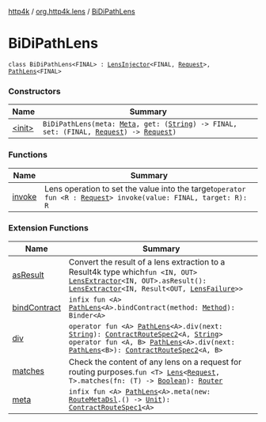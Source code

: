 [http4k](../../index.md) / [org.http4k.lens](../index.md) / [BiDiPathLens](./index.md)

# BiDiPathLens

`class BiDiPathLens<FINAL> : `[`LensInjector`](../-lens-injector/index.md)`<FINAL, `[`Request`](../../org.http4k.core/-request/index.md)`>, `[`PathLens`](../-path-lens/index.md)`<FINAL>`

### Constructors

| Name | Summary |
|---|---|
| [&lt;init&gt;](-init-.md) | `BiDiPathLens(meta: `[`Meta`](../-meta/index.md)`, get: (`[`String`](https://kotlinlang.org/api/latest/jvm/stdlib/kotlin/-string/index.html)`) -> FINAL, set: (FINAL, `[`Request`](../../org.http4k.core/-request/index.md)`) -> `[`Request`](../../org.http4k.core/-request/index.md)`)` |

### Functions

| Name | Summary |
|---|---|
| [invoke](invoke.md) | Lens operation to set the value into the target`operator fun <R : `[`Request`](../../org.http4k.core/-request/index.md)`> invoke(value: FINAL, target: R): R` |

### Extension Functions

| Name | Summary |
|---|---|
| [asResult](../as-result.md) | Convert the result of a lens extraction to a Result4k type which`fun <IN, OUT> `[`LensExtractor`](../-lens-extractor/index.md)`<IN, OUT>.asResult(): `[`LensExtractor`](../-lens-extractor/index.md)`<IN, Result<OUT, `[`LensFailure`](../-lens-failure/index.md)`>>` |
| [bindContract](../../org.http4k.contract/bind-contract.md) | `infix fun <A> `[`PathLens`](../-path-lens/index.md)`<A>.bindContract(method: `[`Method`](../../org.http4k.core/-method/index.md)`): Binder<A>` |
| [div](../../org.http4k.contract/div.md) | `operator fun <A> `[`PathLens`](../-path-lens/index.md)`<A>.div(next: `[`String`](https://kotlinlang.org/api/latest/jvm/stdlib/kotlin/-string/index.html)`): `[`ContractRouteSpec2`](../../org.http4k.contract/-contract-route-spec2/index.md)`<A, `[`String`](https://kotlinlang.org/api/latest/jvm/stdlib/kotlin/-string/index.html)`>`<br>`operator fun <A, B> `[`PathLens`](../-path-lens/index.md)`<A>.div(next: `[`PathLens`](../-path-lens/index.md)`<B>): `[`ContractRouteSpec2`](../../org.http4k.contract/-contract-route-spec2/index.md)`<A, B>` |
| [matches](../matches.md) | Check the content of any lens on a request for routing purposes.`fun <T> `[`Lens`](../-lens/index.md)`<`[`Request`](../../org.http4k.core/-request/index.md)`, T>.matches(fn: (T) -> `[`Boolean`](https://kotlinlang.org/api/latest/jvm/stdlib/kotlin/-boolean/index.html)`): `[`Router`](../../org.http4k.routing/-router/index.md) |
| [meta](../../org.http4k.contract/meta.md) | `infix fun <A> `[`PathLens`](../-path-lens/index.md)`<A>.meta(new: `[`RouteMetaDsl`](../../org.http4k.contract/-route-meta-dsl/index.md)`.() -> `[`Unit`](https://kotlinlang.org/api/latest/jvm/stdlib/kotlin/-unit/index.html)`): `[`ContractRouteSpec1`](../../org.http4k.contract/-contract-route-spec1/index.md)`<A>` |
